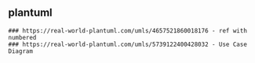## plantuml 
    ### https://real-world-plantuml.com/umls/4657521860018176 - ref with numbered 
    ### https://real-world-plantuml.com/umls/5739122400428032 - Use Case Diagram 